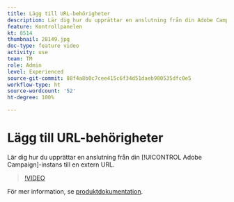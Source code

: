 ```yaml
---
title: Lägg till URL-behörigheter
description: Lär dig hur du upprättar en anslutning från din Adobe Campaign-instans till en extern URL.
feature: Kontrollpanelen
kt: 8514
thumbnail: 28149.jpg
doc-type: feature video
activity: use
team: TM
role: Admin
level: Experienced
source-git-commit: 88f4a8b0c7cee415c6f34d51daeb980535dfc0e5
workflow-type: ht
source-wordcount: '52'
ht-degree: 100%

---
```


# Lägg till URL-behörigheter

Lär dig hur du upprättar en anslutning från din [!UICONTROL Adobe Campaign]-instans till en extern URL.

>[!VIDEO](https://video.tv.adobe.com/v/28149?quality=12)

För mer information, se [produktdokumentation](https://experienceleague.adobe.com/docs/control-panel/using/instances-settings/url-permissions.html?lang=sv).
